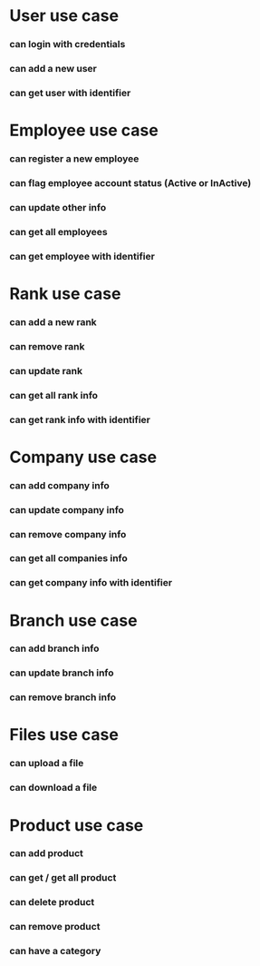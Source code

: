 # User use case

### can login with credentials
### can add a new user
### can get user with identifier

# Employee use case

### can register a new employee
### can flag employee account status (Active or InActive)
### can update other info
### can get all employees
### can get employee with identifier

# Rank use case

### can add a new rank
### can remove rank
### can update rank
### can get all rank info
### can get rank info with identifier

# Company use case

### can add company info
### can update company info
### can remove company info
### can get all companies info
### can get company info with identifier

# Branch use case

### can add branch info
### can update branch info
### can remove branch info

# Files use case

### can upload a file
### can download a file

# Product use case
### can add product
### can get / get all product
### can delete product
### can remove product
### can have a category